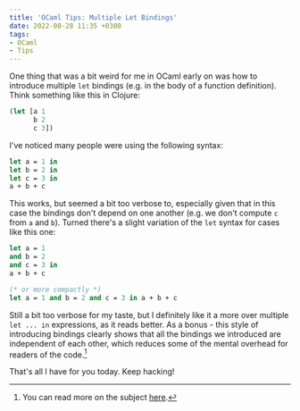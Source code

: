 ```yaml
---
title: 'OCaml Tips: Multiple Let Bindings'
date: 2022-08-28 11:35 +0300
tags:
- OCaml
- Tips
---
```


One thing that was a bit weird for me in OCaml early on was how to introduce
multiple `let` bindings (e.g. in the body of a function definition). Think
something like this in Clojure:

``` clojure
(let [a 1
      b 2
      c 3])
```

I've noticed many people were using the following syntax:

``` ocaml
let a = 1 in
let b = 2 in
let c = 3 in
a + b + c
```

This works, but seemed a bit too verbose to, especially given that in this case
the bindings don't depend on one another (e.g. we don't compute `c` from `a` and `b`). Turned there's a slight variation of the `let` syntax for cases like this one:

``` ocaml
let a = 1
and b = 2
and c = 3 in
a + b + c

(* or more compactly *)
let a = 1 and b = 2 and c = 3 in a + b + c
```

Still a bit too verbose for my taste, but I definitely like it a more over multiple `let ... in` expressions, as it reads better. As a bonus - this style of introducing bindings clearly shows that all the bindings we introduced are independent of each other, which reduces some of the mental overhead for readers of the code.[^1]

That's all I have for you today. Keep hacking!

[^1]: You can read more on the subject [here](https://v2.ocaml.org/manual/expr.html#sss:expr-localdef).
